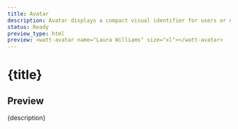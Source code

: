 ```yaml
---
title: Avatar
description: Avatar displays a compact visual identifier for users or entities, defaulting to a placeholder when no image is provided.
status: Ready
preview_type: html
preview: <watt-avatar name="Laura Williams" size="xl"></watt-avatar>
---
```


# {title}

## Preview
{description}